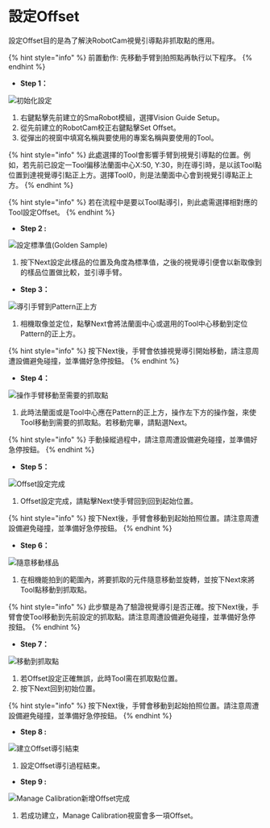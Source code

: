 # 設定Offset

設定Offset目的是為了解決RobotCam視覺引導點非抓取點的應用。

{% hint style="info" %}
前置動作: 先移動手臂到拍照點再執行以下程序。
{% endhint %}

* **Step 1：**

![&#x521D;&#x59CB;&#x5316;&#x8A2D;&#x5B9A;](../../../.gitbook/assets/jian-li-offset1.jpg)

1. 右鍵點擊先前建立的SmaRobot模組，選擇Vision Guide Setup。
2. 從先前建立的RobotCam校正右鍵點擊Set Offset。
3. 從彈出的視窗中填寫名稱與要使用的專案名稱與要使用的Tool。

{% hint style="info" %}
此處選擇的Tool會影響手臂到視覺引導點的位置。例如，若先前已設定一Tool偏移法蘭面中心X:50, Y:30，則在導引時，是以該Tool點位置到達視覺導引點正上方。選擇Tool0，則是法蘭面中心會到視覺引導點正上方。
{% endhint %}

{% hint style="info" %}
若在流程中是要以Tool點導引，則此處需選擇相對應的Tool設定Offset。
{% endhint %}

* **Step 2 :**

![&#x8A2D;&#x5B9A;&#x6A19;&#x6E96;&#x503C;\(Golden Sample\)](../../../.gitbook/assets/offset-set-golden.png)

1. 按下Next設定此樣品的位置及角度為標準值，之後的視覺導引便會以新取像到的樣品位置做比較，並引導手臂。

* **Step 3：**

![&#x5C0E;&#x5F15;&#x624B;&#x81C2;&#x5230;Pattern&#x6B63;&#x4E0A;&#x65B9;](../../../.gitbook/assets/jian-li-offset2.jpg)

1. 相機取像並定位，點擊Next會將法蘭面中心或選用的Tool中心移動到定位Pattern的正上方。

{% hint style="info" %}
按下Next後，手臂會依據視覺導引開始移動，請注意周遭設備避免碰撞，並準備好急停按鈕。
{% endhint %}

* **Step 4：**

![&#x64CD;&#x4F5C;&#x624B;&#x81C2;&#x79FB;&#x52D5;&#x81F3;&#x9700;&#x8981;&#x7684;&#x6293;&#x53D6;&#x9EDE;](../../../.gitbook/assets/jian-li-offset3.jpg)

1. 此時法蘭面或是Tool中心應在Pattern的正上方，操作左下方的操作盤，來使Tool移動到需要的抓取點。若移動完畢，請點選Next。

{% hint style="info" %}
手動操縱過程中，請注意周遭設備避免碰撞，並準備好急停按鈕。
{% endhint %}

* **Step 5：**

![Offset&#x8A2D;&#x5B9A;&#x5B8C;&#x6210;](../../../.gitbook/assets/jian-li-offset4.jpg)

1. Offset設定完成，請點擊Next使手臂回到回到起始位置。

{% hint style="info" %}
按下Next後，手臂會移動到起始拍照位置。請注意周遭設備避免碰撞，並準備好急停按鈕。
{% endhint %}

* **Step 6：**

![&#x96A8;&#x610F;&#x79FB;&#x52D5;&#x6A23;&#x54C1;](../../../.gitbook/assets/jian-li-offset5.jpg)

1. 在相機能拍到的範圍內，將要抓取的元件隨意移動並旋轉，並按下Next來將Tool點移動到抓取點。

{% hint style="info" %}
此步驟是為了驗證視覺導引是否正確。按下Next後，手臂會使Tool移動到先前設定的抓取點。請注意周遭設備避免碰撞，並準備好急停按鈕。
{% endhint %}

* **Step 7：**

![&#x79FB;&#x52D5;&#x5230;&#x6293;&#x53D6;&#x9EDE;](../../../.gitbook/assets/jian-li-offset6.jpg)

1. 若Offset設定正確無誤，此時Tool需在抓取點位置。
2. 按下Next回到初始位置。

{% hint style="info" %}
按下Next後，手臂會移動到起始拍照位置。請注意周遭設備避免碰撞，並準備好急停按鈕。
{% endhint %}

* **Step 8 :**

![&#x5EFA;&#x7ACB;Offset&#x5C0E;&#x5F15;&#x7D50;&#x675F;](../../../.gitbook/assets/jian-li-offset7.jpg)

1. 設定Offset導引過程結束。

* **Step 9 :**

![Manage Calibration&#x65B0;&#x589E;Offset&#x5B8C;&#x6210;](../../../.gitbook/assets/jian-li-offset8.jpg)

1. 若成功建立，Manage Calibration視窗會多一項Offset。

